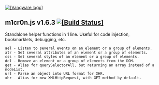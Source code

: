 [![[Vangware logo]](http://vangware.github.io/m1cr0n.js/assets/img/logo.png)](http://vangware.com)

m1cr0n.js v1.6.3 [![[Build Status]](https://travis-ci.org/vangware/m1cr0n.js.svg?branch=master)](https://travis-ci.org/vangware/m1cr0n.js)
----

Standalone helper functions in 1 line. Useful for code injection, bookmarklets, debugging, etc.

```
ael - Listen to several events on an element or a group of elements.
atr - Set several attributes of an element or a group of elements.
css - Set several styles of an element or a group of elements.
del - Remove an element or a group of elements from the DOM.
get - Alias for querySelectorAll, but returning an array instead of a nodeList.
url - Parse an object into URL format for XHR.
xhr - Alias for new XMLHttpRequest, with GET method by default.
```

